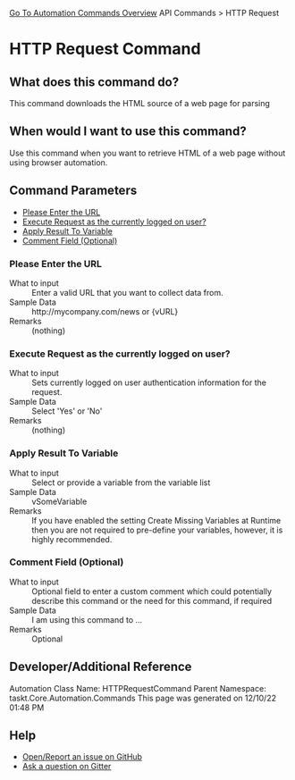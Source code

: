 <!--TITLE: HTTP Request Command -->
<!-- SUBTITLE: a command in the API Commands group. -->
[Go To Automation Commands Overview](/automation-commands.md)
API Commands &gt; HTTP Request


# HTTP Request Command


## What does this command do?
This command downloads the HTML source of a web page for parsing


## When would I want to use this command?
Use this command when you want to retrieve HTML of a web page without using browser automation.


## Command Parameters
- [Please Enter the URL](#param_0)
- [Execute Request as the currently logged on user?](#param_1)
- [Apply Result To Variable](#param_2)
- [Comment Field (Optional)](#param_3)


<a id="param_0"></a>
### Please Enter the URL


<dl>
<dt>What to input</dt><dd>Enter a valid URL that you want to collect data from.</dd>
<dt>Sample Data</dt><dd>http://mycompany.com/news or {vURL}</dd>
<dt>Remarks</dt><dd>(nothing)</dd>
</dl>




<a id="param_1"></a>
### Execute Request as the currently logged on user?


<dl>
<dt>What to input</dt><dd>Sets currently logged on user authentication information for the request.</dd>
<dt>Sample Data</dt><dd>Select 'Yes' or 'No'</dd>
<dt>Remarks</dt><dd>(nothing)</dd>
</dl>




<a id="param_2"></a>
### Apply Result To Variable


<dl>
<dt>What to input</dt><dd>Select or provide a variable from the variable list</dd>
<dt>Sample Data</dt><dd>vSomeVariable</dd>
<dt>Remarks</dt><dd>If you have enabled the setting Create Missing Variables at Runtime then you are not required to pre-define your variables, however, it is highly recommended.</dd>
</dl>




<a id="param_3"></a>
### Comment Field (Optional)


<dl>
<dt>What to input</dt><dd>Optional field to enter a custom comment which could potentially describe this command or the need for this command, if required</dd>
<dt>Sample Data</dt><dd>I am using this command to ...</dd>
<dt>Remarks</dt><dd>Optional</dd>
</dl>




## Developer/Additional Reference
Automation Class Name: HTTPRequestCommand
Parent Namespace: taskt.Core.Automation.Commands
This page was generated on 12/10/22 01:48 PM


## Help
- [Open/Report an issue on GitHub](https://github.com/rcktrncn/taskt/issues/new)
- [Ask a question on Gitter](https://gitter.im/taskt-rpa/Lobby)
